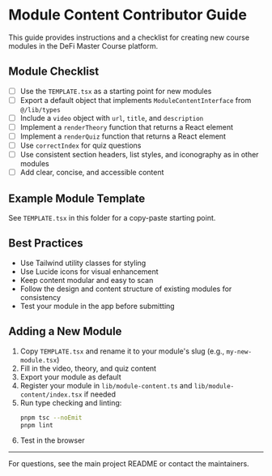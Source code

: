 # Module Content Contributor Guide

This guide provides instructions and a checklist for creating new course modules in the DeFi Master Course platform.

## Module Checklist
- [ ] Use the `TEMPLATE.tsx` as a starting point for new modules
- [ ] Export a default object that implements `ModuleContentInterface` from `@/lib/types`
- [ ] Include a `video` object with `url`, `title`, and `description`
- [ ] Implement a `renderTheory` function that returns a React element
- [ ] Implement a `renderQuiz` function that returns a React element
- [ ] Use `correctIndex` for quiz questions
- [ ] Use consistent section headers, list styles, and iconography as in other modules
- [ ] Add clear, concise, and accessible content

## Example Module Template
See `TEMPLATE.tsx` in this folder for a copy-paste starting point.

## Best Practices
- Use Tailwind utility classes for styling
- Use Lucide icons for visual enhancement
- Keep content modular and easy to scan
- Follow the design and content structure of existing modules for consistency
- Test your module in the app before submitting

## Adding a New Module
1. Copy `TEMPLATE.tsx` and rename it to your module's slug (e.g., `my-new-module.tsx`)
2. Fill in the video, theory, and quiz content
3. Export your module as default
4. Register your module in `lib/module-content.ts` and `lib/module-content/index.tsx` if needed
5. Run type checking and linting:
   ```bash
   pnpm tsc --noEmit
   pnpm lint
   ```
6. Test in the browser

---
For questions, see the main project README or contact the maintainers. 